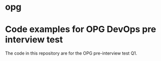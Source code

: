 # opg

# Code examples for OPG DevOps pre interview test
The code  in this repository are for the OPG pre-interview test Q1.


